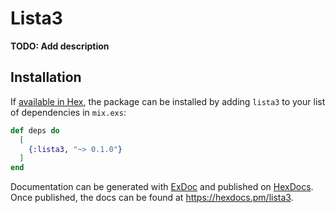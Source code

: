 # Lista3

**TODO: Add description**

## Installation

If [available in Hex](https://hex.pm/docs/publish), the package can be installed
by adding `lista3` to your list of dependencies in `mix.exs`:

```elixir
def deps do
  [
    {:lista3, "~> 0.1.0"}
  ]
end
```

Documentation can be generated with [ExDoc](https://github.com/elixir-lang/ex_doc)
and published on [HexDocs](https://hexdocs.pm). Once published, the docs can
be found at <https://hexdocs.pm/lista3>.

